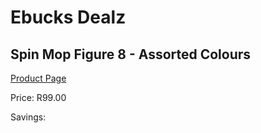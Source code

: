 
# Ebucks Dealz
## Spin Mop Figure 8 - Assorted Colours
[Product Page](https://www.ebucks.com/web/shop/productSelected.do?prodId=1093914165&catId=1158500262)

Price: R99.00

Savings: 


	